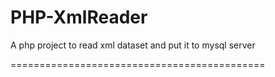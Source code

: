 PHP-XmlReader
=============

A php project to read xml dataset and put it to mysql server

============================================

